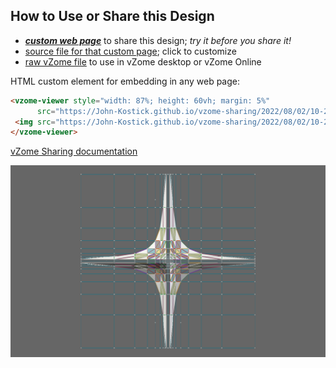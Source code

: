 
## How to Use or Share this Design

 - [***custom web page***][post] to share this design; *try it before you share it!*
 - [source file for that custom page][source]; click to customize
 - [raw vZome file][raw] to use in vZome desktop or vZome Online
 
 HTML custom element for embedding in any web page:
 ```html
<vzome-viewer style="width: 87%; height: 60vh; margin: 5%"
       src="https://John-Kostick.github.io/vzome-sharing/2022/08/02/10-20-19-Phi-hyperboloid-6/Phi-hyperboloid-6.vZome" >
  <img src="https://John-Kostick.github.io/vzome-sharing/2022/08/02/10-20-19-Phi-hyperboloid-6/Phi-hyperboloid-6.png" />
</vzome-viewer>
 ```

[vZome Sharing documentation](https://vzome.github.io/vzome/sharing.html#how-it-works)

![Image](<Phi-hyperboloid-6.png>)


[post]: <https://John-Kostick.github.io/vzome-sharing/2022/08/02/Phi-hyperboloid-6-10-20-19.html>
[source]: <https://github.com/John-Kostick/vzome-sharing/edit/main/_posts/2022-08-02-Phi-hyperboloid-6-10-20-19.md>
[raw]: <https://raw.githubusercontent.com/John-Kostick/vzome-sharing/main/2022/08/02/10-20-19-Phi-hyperboloid-6/Phi-hyperboloid-6.vZome>